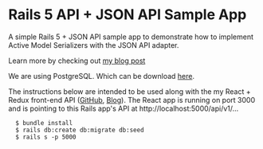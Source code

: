 # Rails 5 API + JSON API Sample App

A simple Rails 5 + JSON API sample app to demonstrate how to implement Active Model Serializers with the JSON API adapter.

Learn more by checking out [my blog post](http://www.thegreatcodeadventure.com/building-a-super-simple-rails-api-json-api-edition-2/)

We are using PostgreSQL. Which can be download [here](http://postgresapp.com/).

The instructions below are intended to be used along with the my React + Redux front-end API ([GitHub](https://github.com/SophieDeBenedetto/catbook-redux/tree/blog-post), [Blog](http://www.thegreatcodeadventure.com/building-a-simple-crud-app-with-react-redux-part-1/#table-of-contents)). The React app is running on port 3000 and is pointing to this Rails app's API at http://localhost:5000/api/v1/...

```
  $ bundle install
  $ rails db:create db:migrate db:seed
  $ rails s -p 5000
```